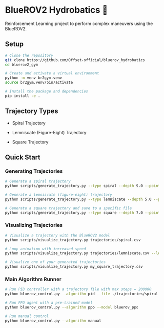 # BlueROV2 Hydrobatics 🌊 

Reinforcement Learning project to perform complex maneuvers using the BlueROV2.

## Setup

```bash
# Clone the repository
git clone https://github.com/Offset-official/bluerov_hydrobatics
cd bluerov2_gym

# Create and activate a virtual environment
python -m venv br2gym.venv
source br2gym.venv/bin/activate

# Install the package and dependencies
pip install -e .
```

## Trajectory Types

- Spiral Trajectory

- Lemniscate (Figure-Eight) Trajectory

- Square Trajectory

## ️Quick Start


### Generating Trajectories

```bash
# Generate a spiral trajectory
python scripts/generate_trajectory.py --type spiral --depth 9.0 --points 100 --plot

# Generate a lemniscate (figure-eight) trajectory
python scripts/generate_trajectory.py --type lemniscate --depth 5.0 --points 150 --plot

# Generate a square trajectory and save to a specific file
python scripts/generate_trajectory.py --type square --depth 7.0 --points 200 --output my_square_trajectory.csv
```

### Visualizing Trajectories

```bash
# Visualize a trajectory with the BlueROV2 model
python scripts/visualize_trajectory.py trajectories/spiral.csv

# Loop animation with increased speed
python scripts/visualize_trajectory.py trajectories/lemniscate.csv --loop --speed 2.0

# Visualize one of your generated trajectories
python scripts/visualize_trajectory.py my_square_trajectory.csv
```


### Main Algorithm Runner


```bash
# Run PID controller with a trajectory file with max steps = 200000
python bluerov_control.py --algorithm pid --file ./trajectories/spiral.csv --max-steps 200000

# Run PPO agent with a pre-trained model
python bluerov_control.py --algorithm ppo --model bluerov_ppo 

# Run manual control
python bluerov_control.py --algorithm manual
```
